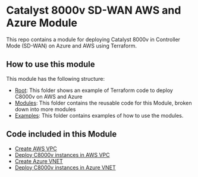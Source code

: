 # Catalyst 8000v SD-WAN AWS and Azure Module

This repo contains a module for deploying Catalyst 8000v in Controller Mode (SD-WAN) on Azure and AWS using Terraform.

## How to use this module

This module has the following structure:

- [Root](https://github.com/jbarozet/terraform-sdwan-c8000v/blob/main/MAIN.md): This folder shows an example of Terraform code to deploy C8000v on AWS and Azure
- [Modules](https://github.com/jbarozet/terraform-sdwan-c8000v/tree/main/modules): This folder contains the reusable code for this Module, broken down into more modules
- [Examples](https://github.com/jbarozet/terraform-sdwan-c8000v/tree/main/examples): This folder contains examples of how to use the modules.

## Code included in this Module

- [Create AWS VPC](https://github.com/jbarozet/terraform-sdwan-c8000v/tree/main/modules/terraform-sdwan-aws-vpc)
- [Deploy C8000v instances in AWS VPC](https://github.com/jbarozet/terraform-sdwan-c8000v/tree/main/modules/terraform-sdwan-aws-c8000v)
- [Create Azure VNET](https://github.com/jbarozet/terraform-sdwan-c8000v/tree/main/modules/terraform-sdwan-azure-vnet)
- [Deploy C8000v instances in Azure VNET](https://github.com/jbarozet/terraform-sdwan-c8000v/tree/main/modules/terraform-sdwan-azure-c8000v)
